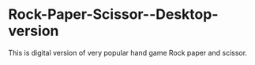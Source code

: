 # Rock-Paper-Scissor--Desktop-version
This is digital version of very popular hand game Rock paper and scissor.

